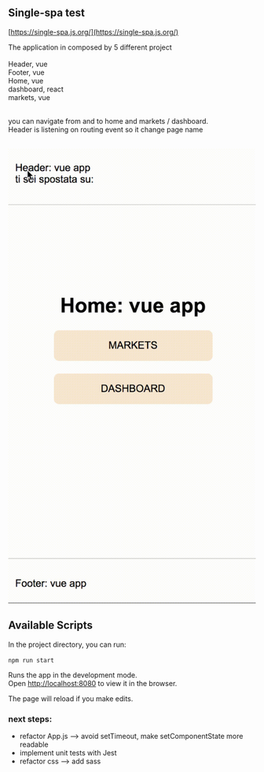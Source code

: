 ## Single-spa test
[https://single-spa.js.org/](https://single-spa.js.org/) 

The application in composed by 5 different project<br><br>
Header, vue<br>
Footer, vue<br>
Home, vue<br>
dashboard, react<br>
markets, vue<br><br>

you can navigate from and to home and markets / dashboard.<br>
Header is listening on routing event so it change page name<br><br>

<img src="./single-spa.gif" />

## Available Scripts

In the project directory, you can run:

`npm run start`

Runs the app in the development mode.<br>
Open [http://localhost:8080](http://localhost:8080) to view it in the browser.

The page will reload if you make edits.<br>


### next steps:
- refactor App.js --> avoid setTimeout, make setComponentState more readable 
- implement unit tests with Jest
- refactor css --> add sass
